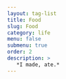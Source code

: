```yaml
---
layout: tag-list
title: Food
slug: Food
category: life
menu: false
submenu: true
order: 2
description: >
   *I made, ate.*
---
```

